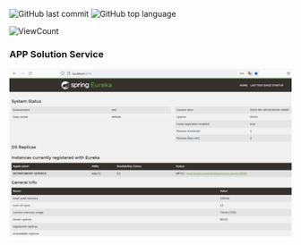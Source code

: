 ![GitHub last commit](https://img.shields.io/github/last-commit/Halsyon/Solution-Service?logo=github)
![GitHub top language](https://img.shields.io/github/languages/top/Halsyon/Solution-Service?logo=kotlin)

<p align="left">
    <img alt="ViewCount" src="https://views.whatilearened.today/views/github/Solution-Service/Generalization.svg">
</p>


### APP Solution Service


![Image of Arch](https://github.com/Halsyon/Solution-Service/blob/master/image/Screenshot_Eureka.png)

